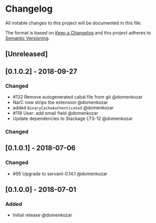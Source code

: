 # Changelog

All notable changes to this project will be documented in this file.

The format is based on [Keep a Changelog](http://keepachangelog.com/en/1.0.0/)
and this project adheres to [Semantic Versioning](http://semver.org/spec/v2.0.0.html).

## [Unreleased]

## [0.1.0.2] - 2018-09-27

### Changed

- #132 Remove autogenerated cabal file from git @domenkozar
- NarC now strips the extension @domenkozar
- added `BinaryCacheAuthenticated` @domenkozar
- #118 User: add email field @domenkozar
- Update dependencies to Stackage LTS-12 @domenkozar

### Changed

## [0.1.0.1] - 2018-07-06

### Changed

- #95 Upgrade to servant-0.14.1 @domenkozar

## [0.1.0.0] - 2018-07-01

### Added
- Initial release @domenkozar

